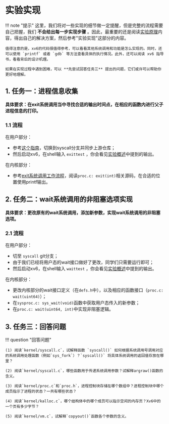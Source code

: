 # 实验实现
!!! note "提示"
    这里，我们将对一些实现的细节做一定提醒，但是完整的流程需要自己把握，我们 **不会给出每一步实现步骤** 。因此，最重要的还是阅读[实验原理](../part2)内容，得出自己的解决方案，然后参考"实验实现"这部分的内容。

    值得注意的是，xv6的代码很值得参考，可以看看其他系统调用和功能是怎么实现的。同时，还可以使用 `printf` 或者 `gdb` 等方法查看具体的执行情况。此外，还可以阅读 xv6 指导书，看看背后的设计机理。
    
    如果在实现过程中遇到困难，可以 **先尝试回答任务三** 提出的问题，它们或许可以帮助你更好地理解。

## 1. 任务一：进程信息收集

**具体要求：在exit系统调用当中寻找合适的输出时间点，在相应的函数内进行父子进程信息的打印。**

### 1.1 流程

在用户部分：

- 参考[这个指南](../../tools/#31)，切换到syscall分支并同步上游仓库；
- 然后启动xv6，在shell输入 `exittest` ，你会看见[实验概述](../part1/#322)中提到的输出。

在内核部分：

- 参考[exit系统调用工作流程](../part2/#3)，阅读`proc.c: exit(int)`相关源码，在合适的位置使用printf输出。

## 2. 任务二：wait系统调用的非阻塞选项实现

**具体要求：更改原有的wait系统调用，添加新参数，实现wait系统调用的非阻塞选项。**

### 2.1 流程

在用户部分：

- 切至 `syscall` git分支；
- 由于我们已经将用户态的wait接口做好了更改，同学们只需要运行即可；
- 然后启动xv6，在shell输入 `waittest` ，你会看见[实验概述](../part1/#33)中提到的输出。

在内核部分：

- 更改内核部分的wait接口定义（在`defs.h`中），以及相应的函数接口（`proc.c: wait(uint64)`）；
- 在`sysproc.c: sys_wait(void)`函数中获取用户态传入的新参数；
- 在`proc.c: wait(uint64, int)`中实现非阻塞逻辑。

## 3. 任务三：回答问题

!!! question  "回答问题"
    

    (1) 阅读`kernel/syscall.c`，试解释函数 `syscall()` 如何根据系统调用号调用对应的系统调用处理函数（例如`sys_fork`）？`syscall()` 将具体系统调用的返回值存放在哪里？
    
    (2) 阅读`kernel/syscall.c`，哪些函数用于传递系统调用参数？试解释argraw()函数的含义。
    
    (3) 阅读`kernel/proc.c`和`proc.h`，进程控制块存储在哪个数组中？进程控制块中哪个成员指示了进程的状态？一共有哪些状态？
    
    (4) 阅读`kernel/kalloc.c`，哪个结构体中的哪个成员可以指示空闲的内存页？Xv6中的一个页有多少字节？
    
    (5) 阅读`kernel/vm.c`，试解释`copyout()`函数各个参数的含义。


​      